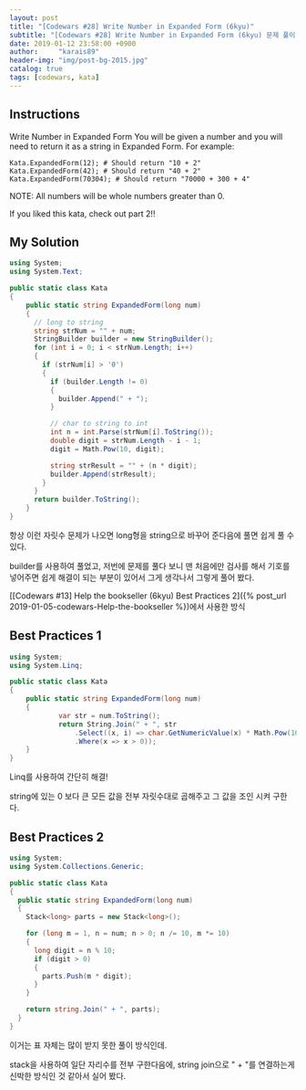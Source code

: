 ```yaml
---
layout: post
title: "[Codewars #28] Write Number in Expanded Form (6kyu)"
subtitle: "[Codewars #28] Write Number in Expanded Form (6kyu) 문제 풀이"
date: 2019-01-12 23:58:00 +0900
author:     "karais89"
header-img: "img/post-bg-2015.jpg"
catalog: true
tags: [codewars, kata]
---
```


## Instructions

Write Number in Expanded Form
You will be given a number and you will need to return it as a string in Expanded Form. For example:

```
Kata.ExpandedForm(12); # Should return "10 + 2"
Kata.ExpandedForm(42); # Should return "40 + 2"
Kata.ExpandedForm(70304); # Should return "70000 + 300 + 4"
```

NOTE: All numbers will be whole numbers greater than 0.

If you liked this kata, check out part 2!!

## My Solution

```csharp
using System;
using System.Text;

public static class Kata
{
    public static string ExpandedForm(long num)
    {
      // long to string
      string strNum = "" + num;
      StringBuilder builder = new StringBuilder();
      for (int i = 0; i < strNum.Length; i++)
      {
        if (strNum[i] > '0')
        {
          if (builder.Length != 0)
          {
            builder.Append(" + ");
          }

          // char to string to int
          int n = int.Parse(strNum[i].ToString());
          double digit = strNum.Length - i - 1;
          digit = Math.Pow(10, digit);

          string strResult = "" + (n * digit);
          builder.Append(strResult);
        }
      }
      return builder.ToString();
    }
}
```

항상 이런 자릿수 문제가 나오면 long형을 string으로 바꾸어 준다음에 풀면 쉽게 풀 수 있다.

builder를 사용하여 풀었고, 저번에 문제를 풀다 보니 맨 처음에만 검사를 해서 기호를 넣어주면 쉽게 해결이 되는 부분이 있어서 그게 생각나서 그렇게 풀어 봤다.

[[Codewars #13] Help the bookseller (6kyu) Best Practices 2]({% post_url 2019-01-05-codewars-Help-the-bookseller %})에서 사용한 방식

## Best Practices 1

```csharp
using System;
using System.Linq;

public static class Kata
{
    public static string ExpandedForm(long num)
    {
            var str = num.ToString();
            return String.Join(" + ", str
                .Select((x, i) => char.GetNumericValue(x) * Math.Pow(10, str.Length - i - 1))
                .Where(x => x > 0));
    }
}
```

Linq를 사용하여 간단히 해결!

string에 있는 0 보다 큰 모든 값을 전부 자릿수대로 곱해주고 그 값을 조인 시켜 구한다.

## Best Practices 2

```csharp
using System;
using System.Collections.Generic;

public static class Kata
{
  public static string ExpandedForm(long num)
  {
    Stack<long> parts = new Stack<long>();

    for (long m = 1, n = num; n > 0; n /= 10, m *= 10)
    {
      long digit = n % 10;
      if (digit > 0)
      {
        parts.Push(m * digit);
      }
    }

    return string.Join(" + ", parts);
  }
}
```

이거는 표 자체는 많이 받지 못한 풀이 방식인데.

stack을 사용하여 일단 자리수를 전부 구한다음에, string join으로 " + "를 연결하는게 신박한 방식인 것 같아서 실어 봤다.
